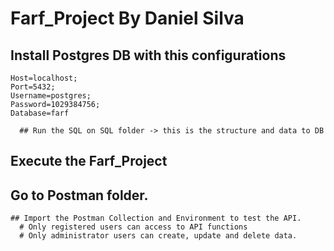 # Farf_Project By Daniel Silva

  ## Install Postgres DB with this configurations
    Host=localhost;
    Port=5432;
    Username=postgres;
    Password=1029384756;
    Database=farf
      
      ## Run the SQL on SQL folder -> this is the structure and data to DB


  ## Execute the Farf_Project
  
  
  ## Go to Postman folder.
    ## Import the Postman Collection and Environment to test the API.       
      # Only registered users can access to API functions
      # Only administrator users can create, update and delete data.

